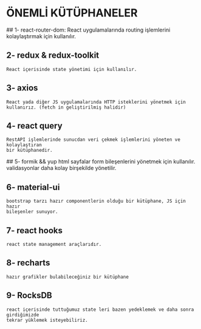 # ÖNEMLİ KÜTÜPHANELER

## 1- react-router-dom: 
    React uygulamalarında routing işlemlerini kolaylaştırmak için kullanılır.
## 2- redux & redux-toolkit
    React içerisinde state yönetimi için kullanılır.
## 3- axios
    React yada diğer JS uygulamalarında HTTP isteklerini yönetmek için 
    kullanırız. (fetch in geliştirilmiş halidir)
## 4- react query
    RestAPI işlemlerinde sunucdan veri çekmek işlemlerini yöneten ve kolaylaştıran
    bir kütüphanedir.
## 5- formik && yup
    html sayfalar form bileşenlerini yönetmek için kullanılır. validasyonlar 
    daha kolay birşekilde yönetilir.
## 6- material-ui
    bootstrap tarzı hazır componentlerin olduğu bir kütüphane, JS için hazır
    bileşenler sunuyor.
## 7- react hooks
    react state management araçlarıdır.
## 8- recharts
    hazır grafikler bulabileceğiniz bir kütüphane
## 9- RocksDB 
    react içerisinde tuttuğumuz state leri bazen yedeklemek ve daha sonra girdiğimizde
    tekrar yüklemek isteyebiliriz.
